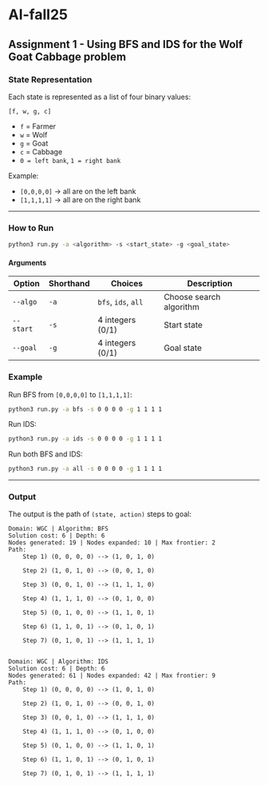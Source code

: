 # AI-fall25
## Assignment 1 - Using BFS and IDS for the Wolf Goat Cabbage problem
### State Representation

Each state is represented as a list of four binary values:

```
[f, w, g, c]
```

* `f` = Farmer
* `w` = Wolf
* `g` = Goat
* `c` = Cabbage
* `0 = left bank`, `1 = right bank`

Example:

* `[0,0,0,0]` → all are on the left bank
* `[1,1,1,1]` → all are on the right bank

---

### How to Run

```bash
python3 run.py -a <algorithm> -s <start_state> -g <goal_state>
```

#### Arguments

| Option    | Shorthand | Choices             | Description             |
| --------- | --------- | ------------------- | ----------------------- |
| `--algo`  | `-a`      | `bfs`, `ids`, `all` | Choose search algorithm |
| `--start` | `-s`      | 4 integers (0/1)    | Start state             |
| `--goal`  | `-g`      | 4 integers (0/1)    | Goal state              |

### Example

Run BFS from `[0,0,0,0]` to `[1,1,1,1]`:

```bash
python3 run.py -a bfs -s 0 0 0 0 -g 1 1 1 1
```

Run IDS:

```bash
python3 run.py -a ids -s 0 0 0 0 -g 1 1 1 1
```

Run both BFS and IDS:

```bash
python3 run.py -a all -s 0 0 0 0 -g 1 1 1 1
```

---

### Output

The output is the path of `(state, action)` steps to goal:

```
Domain: WGC | Algorithm: BFS
Solution cost: 6 | Depth: 6
Nodes generated: 19 | Nodes expanded: 10 | Max frontier: 2
Path:
    Step 1) (0, 0, 0, 0) --> (1, 0, 1, 0)

    Step 2) (1, 0, 1, 0) --> (0, 0, 1, 0)

    Step 3) (0, 0, 1, 0) --> (1, 1, 1, 0)

    Step 4) (1, 1, 1, 0) --> (0, 1, 0, 0)

    Step 5) (0, 1, 0, 0) --> (1, 1, 0, 1)

    Step 6) (1, 1, 0, 1) --> (0, 1, 0, 1)

    Step 7) (0, 1, 0, 1) --> (1, 1, 1, 1)


Domain: WGC | Algorithm: IDS
Solution cost: 6 | Depth: 6
Nodes generated: 61 | Nodes expanded: 42 | Max frontier: 9
Path:
    Step 1) (0, 0, 0, 0) --> (1, 0, 1, 0)

    Step 2) (1, 0, 1, 0) --> (0, 0, 1, 0)

    Step 3) (0, 0, 1, 0) --> (1, 1, 1, 0)

    Step 4) (1, 1, 1, 0) --> (0, 1, 0, 0)

    Step 5) (0, 1, 0, 0) --> (1, 1, 0, 1)

    Step 6) (1, 1, 0, 1) --> (0, 1, 0, 1)

    Step 7) (0, 1, 0, 1) --> (1, 1, 1, 1)
```


